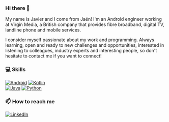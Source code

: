 ### Hi there 👋

<!--
**javimartd/javimartd** is a ✨ _special_ ✨ repository because its `README.md` (this file) appears on your GitHub profile. -->

My name is Javier and I come from Jaén! I'm an Android engineer working at Virgin Media, a British company that provides fibre broadband, digital TV, landline phone and mobile services.

I consider myself passionate about my work and programming. Always learning, open and ready to new challenges and opportunities, interested in listening to colleagues, industry experts and interesting people, so don't hesitate to contact me if you want to connect!

### 💻 Skills

[![Android](https://img.shields.io/badge/Android-3DDC84?style=for-the-badge&logo=android&logoColor=white&labelColor=101010)]()
[![Kotlin](https://img.shields.io/badge/Kotlin-0095D5?style=for-the-badge&logo=kotlin&logoColor=white&labelColor=101010)]()
</br>
[![Java](https://img.shields.io/badge/Java-ff0000?style=for-the-badge&logo=java&logoColor=white&labelColor=101010)]()
[![Python](https://img.shields.io/badge/Python-yellow?style=for-the-badge&logo=python&logoColor=white&labelColor=101010)]()
<!--[![Jenkins](https://img.shields.io/badge/Jenkins-007396?style=for-the-badge&logo=jenkins&logoColor=white&labelColor=101010)]()-->
<!--[![Sonarqube](https://img.shields.io/badge/Sonarqube-FFCA28?style=for-the-badge&logo=firebase&logoColor=white&labelColor=101010)]() -->

### 📫 How to reach me

[![LinkedIn](https://img.shields.io/badge/LinkedIn-Javier_Martínez-0077B5?style=for-the-badge&logo=linkedin&logoColor=white&labelColor=101010)](https://www.linkedin.com/in/javier-mart%C3%ADnez-d%C3%ADaz/?locale=en_US)


<!-- Here are some ideas to get you started:

- 🔭 I’m currently working on ...
- 🌱 I’m currently learning ...
- 👯 I’m looking to collaborate on ...
- 🤔 I’m looking for help with ...
- 💬 Ask me about ...
- 📫 How to reach me: ...
- 😄 Pronouns: ...
- ⚡ Fun fact: ...

-->

